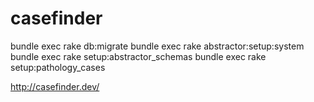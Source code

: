 # casefinder

bundle exec rake db:migrate
bundle exec rake abstractor:setup:system
bundle exec rake setup:abstractor_schemas
bundle exec rake setup:pathology_cases

http://casefinder.dev/
